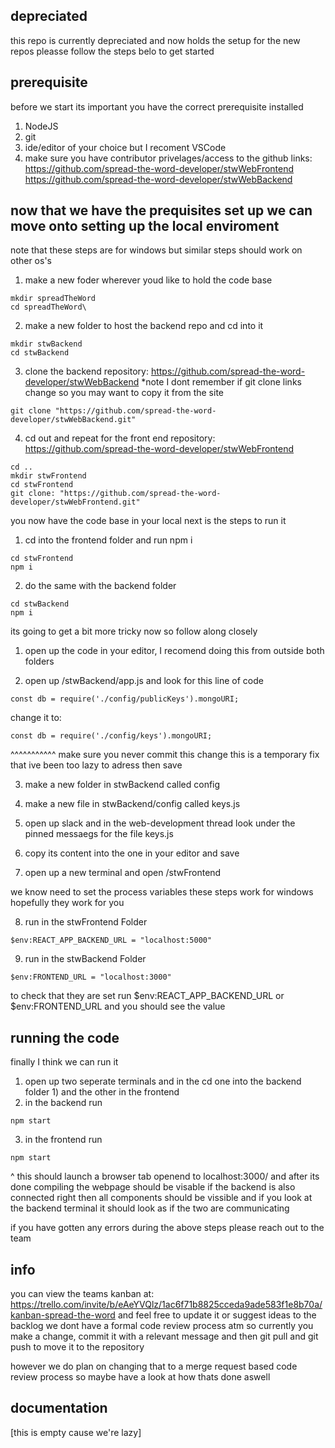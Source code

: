 ## depreciated
this repo is currently depreciated and now holds the setup for the new repos pleasse follow the steps belo to get started

## prerequisite
before we start its important you have the correct prerequisite installed

1) NodeJS 
2) git 
3) ide/editor of your choice but I recoment VSCode
4) make sure you have contributor privelages/access to the github links:
https://github.com/spread-the-word-developer/stwWebFrontend
https://github.com/spread-the-word-developer/stwWebBackend

## now that we have the prequisites set up we can move onto setting up the local enviroment
note that these steps are for windows but similar steps should work on other os's

1) make a new foder wherever youd like to hold the code base

```
mkdir spreadTheWord
cd spreadTheWord\
```

2) make a new folder to host the backend repo and cd into it 
```
mkdir stwBackend
cd stwBackend
```
3) clone the backend repository: https://github.com/spread-the-word-developer/stwWebBackend
*note I dont remember if git clone links change so you may want to copy it from the site
```
git clone "https://github.com/spread-the-word-developer/stwWebBackend.git"
```
4) cd out and repeat for the front end repository: https://github.com/spread-the-word-developer/stwWebFrontend
```
cd ..
mkdir stwFrontend
cd stwFrontend
git clone: "https://github.com/spread-the-word-developer/stwWebFrontend.git"
```
you now have the code base in your local next is the steps to run it
1) cd into the frontend folder and run npm i
```
cd stwFrontend 
npm i
```
2) do the same with the backend folder 
```
cd stwBackend 
npm i
```
its going to get a bit more tricky now so follow along closely

1) open up the code in your editor, I recomend doing this from outside both folders

2) open up /stwBackend/app.js and look for this line of code
```
const db = require('./config/publicKeys').mongoURI;
```
change it to:
```
const db = require('./config/keys').mongoURI;
```
^^^^^^^^^^^ make sure you never commit this change this is a temporary fix that ive been too lazy to adress
then save

3) make a new folder in stwBackend called config

4) make a new file in stwBackend/config called keys.js

5) open up slack and in the web-development thread look under the pinned messaegs for the file keys.js

6) copy its content into the one in your editor and save

7) open up a new terminal and open /stwFrontend

we know need to set the process variables these steps work for windows hopefully they work for you

8) run in the stwFrontend Folder
```
$env:REACT_APP_BACKEND_URL = "localhost:5000"
```
9) run in the stwBackend Folder
```
$env:FRONTEND_URL = "localhost:3000"
```
to check that they are set run $env:REACT_APP_BACKEND_URL or $env:FRONTEND_URL and you should see the value 

## running the code

finally I think we can run it
1) open up two seperate terminals and in the cd one into the backend folder 1) and the other in the frontend
2) in the backend run
```
npm start 
```
3) in the frontend run 
```
npm start 
```
^ this should launch a browser tab openend to localhost:3000/ and after its done compiling the webpage should be visable
if the backend is also connected right then all components should be vissible and if you look at the backend terminal it should look as if the two are communicating

if you have gotten any errors during the above steps please reach out to the team

## info 

you can view the teams kanban at: https://trello.com/invite/b/eAeYVQlz/1ac6f71b8825cceda9ade583f1e8b70a/kanban-spread-the-word
and feel free to update it or suggest ideas to the backlog
we dont have a formal code review process atm so currently you make a change, commit it with a relevant message and then git pull and git push to move it to the repository

however we do plan on changing that to a merge request based code review process so maybe have a look at how thats done aswell

## documentation

[this is empty cause we're lazy]
















